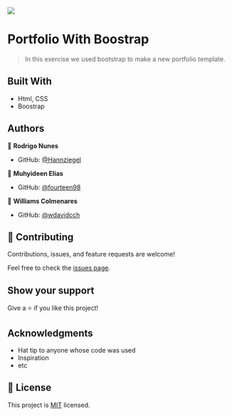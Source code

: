 ![](https://img.shields.io/badge/Microverse-blueviolet)

# Portfolio With Boostrap

> In this exercise we used bootstrap to make a new portfolio template.


## Built With

- Html, CSS
- Boostrap


## Authors

👤 **Rodrigo Nunes**

- GitHub: [@Hannziegel](https://github.com/Hannziegel)

👤 **Muhyideen Elias**

- GitHub: [@fourteen98](https://github.com/fourteen98)

👤 **Williams Colmenares**

- GitHub: [@wdavidcch](https://github.com/wdavidcch)

## 🤝 Contributing

Contributions, issues, and feature requests are welcome!

Feel free to check the [issues page](../../issues/).

## Show your support

Give a ⭐️ if you like this project!

## Acknowledgments

- Hat tip to anyone whose code was used
- Inspiration
- etc

## 📝 License

This project is [MIT](./MIT.md) licensed.

